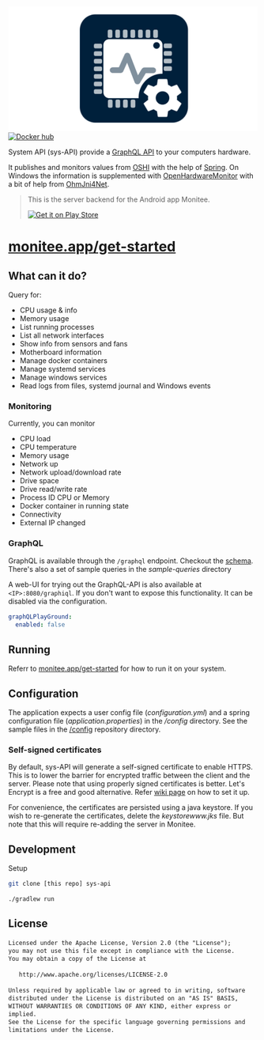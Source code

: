 ![header](header.png)
[![Docker hub](https://badgen.net/badge/icon/docker?icon=docker&label)](https://hub.docker.com/r/krillsson/sys-api)

System API (sys-API) provide a [GraphQL API](https://graphql.org/) to your computers hardware.

It publishes and monitors values from [OSHI](https://github.com/oshi/oshi) with the help of [Spring](https://spring.io/). On Windows the information is supplemented with
[OpenHardwareMonitor](https://github.com/openhardwaremonitor/openhardwaremonitor) with a bit of help from [OhmJni4Net](https://github.com/Krillsson/ohmjni4net).

>This is the server backend for the Android app Monitee.
>
><a href="https://play.google.com/store/apps/details?id=com.krillsson.monitee"><img src="https://play.google.com/intl/en_us/badges/images/generic/en_badge_web_generic.png" alt="Get it on Play Store" height="80"></a>

# [monitee.app/get-started](https://monitee.app/get-started/)

## What can it do?

Query for:
- CPU usage & info
- Memory usage
- List running processes
- List all network interfaces
- Show info from sensors and fans
- Motherboard information
- Manage docker containers
- Manage systemd services
- Manage windows services
- Read logs from files, systemd journal and Windows events 

### Monitoring

Currently, you can monitor

- CPU load
- CPU temperature
- Memory usage
- Network up
- Network upload/download rate
- Drive space
- Drive read/write rate
- Process ID CPU or Memory
- Docker container in running state
- Connectivity
- External IP changed

### GraphQL

GraphQL is available through the `/graphql` endpoint. Checkout the [schema](src/main/resources/). There's also a set of sample queries in the _sample-queries_ directory

A web-UI for trying out the GraphQL-API is also available at `<IP>:8080/graphiql`. If you don't want to expose this functionality. It can be disabled via the configuration.

```yaml
graphQLPlayGround:
  enabled: false
```

## Running

Referr to [monitee.app/get-started](https://monitee.app/get-started/) for how to run it on your system.

## Configuration
The application expects a user config file (_configuration.yml_) and a spring configuration file (_application.properties_) in the _/config_ directory.
See the sample files in the [/config](/config) repository directory.

### Self-signed certificates
By default, sys-API will generate a self-signed certificate to enable HTTPS. This is to lower the barrier for encrypted traffic between the client and the server.
Please note that using properly signed certificates is better. Let's Encrypt is a free and good alternative. Refer [wiki page](https://github.com/Krillsson/sys-API/wiki/Let's-Encrypt) on how to set it up.

For convenience, the certificates are persisted using a java keystore. If you wish to re-generate the certificates, delete the _keystorewww.jks_ file. But note that this will require re-adding the server in Monitee.

## Development
Setup
```sh
git clone [this repo] sys-api
```
```sh
./gradlew run
```

License
-------

    Licensed under the Apache License, Version 2.0 (the "License");
    you may not use this file except in compliance with the License.
    You may obtain a copy of the License at

       http://www.apache.org/licenses/LICENSE-2.0

    Unless required by applicable law or agreed to in writing, software
    distributed under the License is distributed on an "AS IS" BASIS,
    WITHOUT WARRANTIES OR CONDITIONS OF ANY KIND, either express or implied.
    See the License for the specific language governing permissions and
    limitations under the License.
